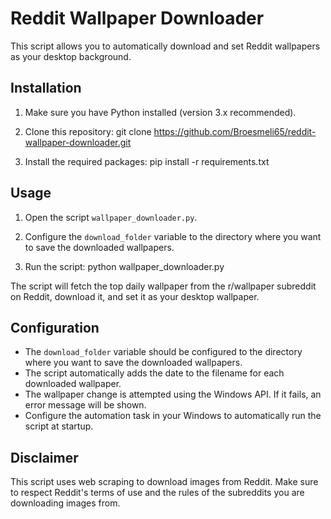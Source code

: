# Reddit Wallpaper Downloader

This script allows you to automatically download and set Reddit wallpapers as your desktop background.

## Installation

1. Make sure you have Python installed (version 3.x recommended).

2. Clone this repository:
git clone https://github.com/Broesmeli65/reddit-wallpaper-downloader.git

3. Install the required packages:
pip install -r requirements.txt

## Usage

1. Open the script `wallpaper_downloader.py`.

2. Configure the `download_folder` variable to the directory where you want to save the downloaded wallpapers.

3. Run the script:
python wallpaper_downloader.py



The script will fetch the top daily wallpaper from the r/wallpaper subreddit on Reddit, download it, and set it as your desktop wallpaper.

## Configuration

- The `download_folder` variable should be configured to the directory where you want to save the downloaded wallpapers.
- The script automatically adds the date to the filename for each downloaded wallpaper.
- The wallpaper change is attempted using the Windows API. If it fails, an error message will be shown.
- Configure the automation task in your Windows to automatically run the script at startup.

## Disclaimer

This script uses web scraping to download images from Reddit. Make sure to respect Reddit's terms of use and the rules of the subreddits you are downloading images from.



